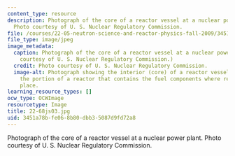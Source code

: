 ```yaml
---
content_type: resource
description: Photograph of the core of a reactor vessel at a nuclear power plant.
  Photo courtesy of U. S. Nuclear Regulatory Commission.
file: /courses/22-05-neutron-science-and-reactor-physics-fall-2009/3451a78bfe068b80dbb35087d9fd72a8_22-68js03.jpg
file_type: image/jpeg
image_metadata:
  caption: Photograph of the core of a reactor vessel at a nuclear power plant. (Photo
    courtesy of U. S. Nuclear Regulatory Commission.)
  credit: Photo courtesy of U. S. Nuclear Regulatory Commission.
  image-alt: Photograph showing the interior (core) of a reactor vessel. A core is
    the portion of a reactor that contains the fuel components where reactions take
    place.
learning_resource_types: []
ocw_type: OCWImage
resourcetype: Image
title: 22-68js03.jpg
uid: 3451a78b-fe06-8b80-dbb3-5087d9fd72a8
---
```

Photograph of the core of a reactor vessel at a nuclear power plant. Photo courtesy of U. S. Nuclear Regulatory Commission.

